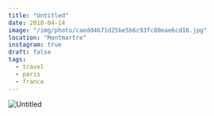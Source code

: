 ```yaml
---
title: "Untitled"
date: 2018-04-14
image: "/img/photo/caedd4b71d25be5b6c93fc80eae6cd16.jpg"
location: "Montmartre"
instagram: true
draft: false
tags:
  - travel
  - paris
  - france
---
```


![Untitled](/img/photo/caedd4b71d25be5b6c93fc80eae6cd16.jpg)
